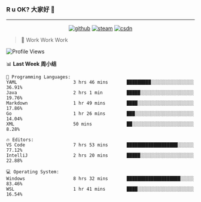 ### R u OK? 大家好 👋

___

<p align="center">
  <a href="https://bigkjp97.github.io/"><img src="https://img.shields.io/badge/-GitPage-lightgrey" alt="github"></a>
  <a href="https://steamcommunity.com/id/bigkjp/"><img src="https://img.shields.io/badge/-Steam-black" alt="steam"></a>
  <a href="https://blog.csdn.net/qq_38986088"><img src="https://img.shields.io/badge/CSDN-cf000e" alt="csdn"></a>
</p>

> 🧟 Work Work Work

<!--START_SECTION:kjp readme-->
![Profile Views](http://img.shields.io/badge/Mi%20Amigos%E2%99%82%EF%B8%8F-1-ff69b4)

📊 **Last Week 周小结** 

```text
💬 Programming Languages: 
YAML                     3 hrs 46 mins       █████████░░░░░░░░░░░░░░░░   36.91% 
Java                     2 hrs 1 min         █████░░░░░░░░░░░░░░░░░░░░   19.76% 
Markdown                 1 hr 49 mins        ████░░░░░░░░░░░░░░░░░░░░░   17.86% 
Go                       1 hr 26 mins        ███░░░░░░░░░░░░░░░░░░░░░░   14.04% 
XML                      50 mins             ██░░░░░░░░░░░░░░░░░░░░░░░   8.28%

🔥 Editors: 
VS Code                  7 hrs 53 mins       ███████████████████░░░░░░   77.12% 
IntelliJ                 2 hrs 20 mins       █████░░░░░░░░░░░░░░░░░░░░   22.88%

💻 Operating System: 
Windows                  8 hrs 32 mins       ████████████████████░░░░░   83.46% 
WSL                      1 hr 41 mins        ████░░░░░░░░░░░░░░░░░░░░░   16.54%

```


<!--END_SECTION:kjp readme-->

<!--
**bigkjp97/bigkjp97** is a ✨ _special_ ✨ repository because its `README.md` (this file) appears on your GitHub profile.

Here are some ideas to get you started:

- 🔭 I’m currently working on ...
- 🌱 I’m currently learning ...
- 👯 I’m looking to collaborate on ...
- 🤔 I’m looking for help with ...
- 💬 Ask me about ...
- 📫 How to reach me: ...
- 😄 Pronouns: ...
- ⚡ Fun fact: ... -->
